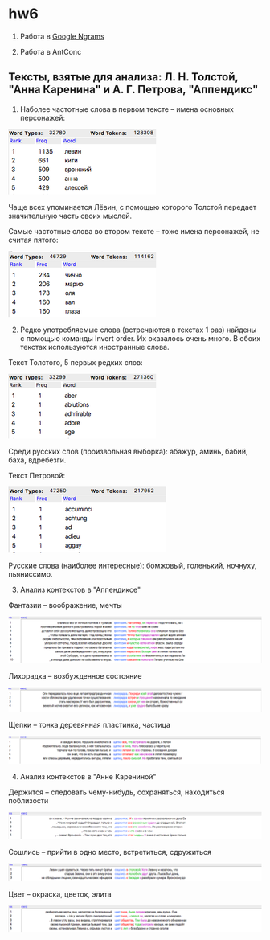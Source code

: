 # hw6

1. Работа в [Google Ngrams](https://docs.google.com/document/d/1bG1ffcUIyuEbfaHssFC5nr-Cro8y8ieee8gVV05ldAY/edit?usp=sharing)

2. Работа в AntConc

Тексты, взятые для анализа: Л. Н. Толстой, "Анна Каренина" и А. Г. Петрова, "Аппендикс"
------

1. Наболее частотные слова в первом тексте – имена основных персонажей: 

![alt text](https://raw.githubusercontent.com/pkuzmina/hw6/master/топ%205%20слов_АК.png) 

Чаще всех упоминается Лёвин, с помощью которого Толстой передает значительную часть своих мыслей. 

Самые частотные слова во втором тексте – тоже имена персонажей, не считая пятого: 

![alt text](https://raw.githubusercontent.com/pkuzmina/hw6/master/топ%205%20слов_Ап.png) 

2. Редко употребляемые слова (встречаются в текстах 1 раз) найдены с помощью команды Invert order. Их оказалось очень много. В обоих текстах используются иностранные слова.

Текст Толстого, 5 первых редких слов:

![alt text](https://raw.githubusercontent.com/pkuzmina/hw6/master/боттом%205%20слов_АК.png) 

Среди русских слов (произвольная выборка): абажур, аминь, бабий, баха, вдребезги. 

Текст Петровой: 

![alt text](https://raw.githubusercontent.com/pkuzmina/hw6/master/боттом%205%20слов_Ап.png) 

Русские слова (наиболее интересные): бомжовый, голенький, ночнуху, пьяниссимо. 

3. Анализ контекстов в "Аппендиксе" 

Фантазии – воображение, мечты

![alt text](https://raw.githubusercontent.com/pkuzmina/hw6/master/фантазия_контексты.png) 

Лихорадка – возбужденное состояние 

![alt text](https://raw.githubusercontent.com/pkuzmina/hw6/master/лихорадка_контексты.png) 

Щепки – тонка деревянная пластинка, частица 

![alt text](https://raw.githubusercontent.com/pkuzmina/hw6/master/щепки_контекст.png) 

4. Анализ контекстов в "Анне Карениной" 

Держится – следовать чему-нибудь, сохраняться, находиться поблизости 

![alt text](https://raw.githubusercontent.com/pkuzmina/hw6/master/держится_контекст.png)

Сошлись – прийти в одно место, встретиться, сдружиться 

![alt text](https://raw.githubusercontent.com/pkuzmina/hw6/master/сошлись_контекст.png) 

Цвет – окраска, цветок, элита

![alt text](https://raw.githubusercontent.com/pkuzmina/hw6/master/цвет_контекст.png)
